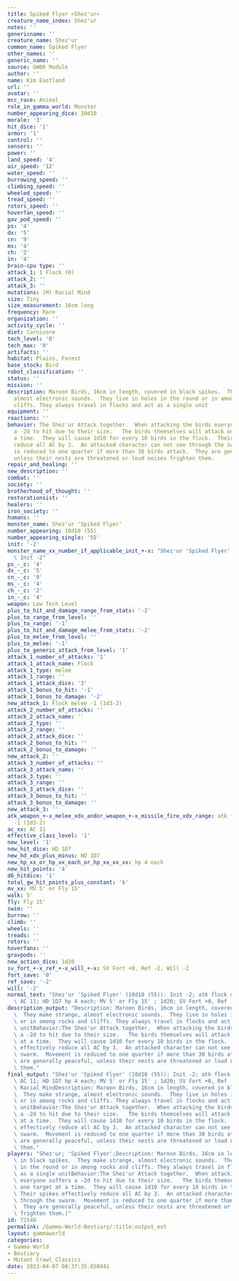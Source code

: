 ```yaml
---
title: Spiked Flyer «Shez'ur»
creature_name_index: Shez'ur
notes: ''
genericname: ''
creature_name: Shez'ur
common_name: Spiked Flyer
other_names: ''
generic_name: ''
source: GW06 Module
author: ''
name: Kim Eastland
url: ''
avatar: ''
mcc_race: Animal
role_in_gamma_world: Monster
number_appearing_dice: 10d10
morale: '3'
hit_dice: '1'
armor: '1'
control: ''
sensors: ''
power: ''
land_speed: '4'
air_speed: '12'
water_speed: ''
burrowing_speed: ''
climbing_speed: ''
wheeled_speed: ''
tread_speed: ''
rotors_speed: ''
hoverfan_speed: ''
gav_pod_speed: ''
ps: '4'
dx: '5'
cn: '9'
ms: '4'
ch: '2'
in: '4'
brain-cpu type: ''
attack_1: 1 Flock (0)
attack_2: ''
attack_3: ''
mutations: (M) Racial Mind
size: Tiny
size_measurement: 16cm long
frequency: Rare
organization: ''
activity_cycle: ''
diet: Carnivore
tech_level: '0'
tech_max: '0'
artifacts: ''
habitat: Plains, Forest
base_stock: Bird
robot_classification: ''
status: ''
mission: ''
description: Maroon Birds, 16cm in length, covered in black spikes.  They make strange,
  almost electronic sounds.  They live in holes in the round or in among rocks and
  cliffs. They always travel in flocks and act as a single unit
equipment: ''
reactions: ''
behavior: The Shez'ur Attack together.  When attacking the birds everyone suffers
  a -2d to hit due to their size.   The birds themselves will attack one target at
  a time.  They will cause 1d10 for every 10 birds in the flock.  Their spikes effectively
  reduce all AC by 3.  An attacked character can not see through the swarm.  Movement
  is reduced to one quarter if more than 30 birds attack.  They are generally peaceful,
  unless their nests are threatened or loud noises frighten them.
repair_and_healing: ''
new_description: ''
combat: ''
society: ''
brotherhood_of_thought: ''
restorationsist: ''
healers: ''
iron_society: ''
humans: ''
monster_name: Shez'ur 'Spiked Flyer'
number_appearing: 10d10 (55)
number_appearing_single: '55'
init: '-2'
monster_name_xx_number_if_applicable_init_+-x: "Shez'ur 'Spiked Flyer' (10d10 (55)):\
  \ Init -2"
ps_-_c: '4'
dx_-_c: '5'
cn_-_c: '9'
ms_-_c: '4'
ch_-_c: '2'
in_-_c: '4'
weapon: Low Tech Level
plus_to_hit_and_damage_range_from_stats: '-2'
plus_to_range_from_level: ''
plus_to_range: '-1'
plus_to_hit_and_damage_melee_from_stats: '-2'
plus_to_melee_from_level: ''
plus_to_melee: '-1'
plus_to_generic_attack_from_level: '1'
attack_1_number_of_attacks: '1'
attack_1_attack_name: Flock
attack_1_type: melee
attack_1_range: ''
attack_1_attack_dice: '3'
attack_1_bonus_to_hit: '-1'
attack_1_bonus_to_damage: '-2'
new_attack_1: Flock melee -1 (1d3-2)
attack_2_number_of_attacks: ''
attack_2_attack_name: ''
attack_2_type: ''
attack_2_range: ''
attack_2_attack_dice: ''
attack_2_bonus_to_hit: ''
attack_2_bonus_to_damage: ''
new_attack_2: ''
attack_3_number_of_attacks: ''
attack_3_attack_name: ''
attack_3_type: ''
attack_3_range: ''
attack_3_attack_dice: ''
attack_3_bonus_to_hit: ''
attack_3_bonus_to_damage: ''
new_attack_3: ''
atk_weapon_+-x_melee_xdx_andor_weapon_+-x_missile_fire_xdx_range: atk flock melee
  -1 (1d3-2)
ac_xx: AC 11
effective_class_level: '1'
new_level: '1'
new_hit_dice: HD 1D7
new_hd_xdx_plus_minus: HD 1D7
new_hp_xx_or_hp_xx_each_or_hp_xx_xx_xx: hp 4 each
new_hit_points: '4'
d6_hitdice: '1'
total_gw_hit_points_plus_constant: '6'
mv_xx: MV 5' or Fly 15'
walk: 5'
fly: Fly 15'
swim: ''
burrow: ''
climb: ''
wheels: ''
treads: ''
rotors: ''
hoverfans: ''
gravpods: ''
new_action_dice: 1d20
sv_fort_+-x_ref_+-x_will_+-x: SV Fort +0, Ref -2, Will -2
fort_save: '0'
ref_save: '-2'
will: '-2'
normal_text: "Shez'ur 'Spiked Flyer' (10d10 (55)): Init -2; atk flock melee -1 (1d3-2);\
  \ AC 11; HD 1D7 hp 4 each; MV 5' or Fly 15' ; 1d20; SV Fort +0, Ref -2, Will -2"
description_output: "Description: Maroon Birds, 16cm in length, covered in black spikes.\
  \  They make strange, almost electronic sounds.  They live in holes in the round\
  \ or in among rocks and cliffs. They always travel in flocks and act as a single\
  \ unitBehavior:The Shez'ur Attack together.  When attacking the birds everyone suffers\
  \ a -2d to hit due to their size.   The birds themselves will attack one target\
  \ at a time.  They will cause 1d10 for every 10 birds in the flock.  Their spikes\
  \ effectively reduce all AC by 3.  An attacked character can not see through the\
  \ swarm.  Movement is reduced to one quarter if more than 30 birds attack.  They\
  \ are generally peaceful, unless their nests are threatened or loud noises frighten\
  \ them."
final_output: "Shez'ur 'Spiked Flyer' (10d10 (55)): Init -2; atk flock melee -1 (1d3-2);\
  \ AC 11; HD 1D7 hp 4 each; MV 5' or Fly 15' ; 1d20; SV Fort +0, Ref -2, Will -2(M)\
  \ Racial MindDescription: Maroon Birds, 16cm in length, covered in black spikes.\
  \  They make strange, almost electronic sounds.  They live in holes in the round\
  \ or in among rocks and cliffs. They always travel in flocks and act as a single\
  \ unitBehavior:The Shez'ur Attack together.  When attacking the birds everyone suffers\
  \ a -2d to hit due to their size.   The birds themselves will attack one target\
  \ at a time.  They will cause 1d10 for every 10 birds in the flock.  Their spikes\
  \ effectively reduce all AC by 3.  An attacked character can not see through the\
  \ swarm.  Movement is reduced to one quarter if more than 30 birds attack.  They\
  \ are generally peaceful, unless their nests are threatened or loud noises frighten\
  \ them."
players: "Shez'ur; 'Spiked Flyer';Description: Maroon Birds, 16cm in length, covered\
  \ in black spikes.  They make strange, almost electronic sounds.  They live in holes\
  \ in the round or in among rocks and cliffs. They always travel in flocks and act\
  \ as a single unitBehavior:The Shez'ur Attack together.  When attacking the birds\
  \ everyone suffers a -2d to hit due to their size.   The birds themselves will attack\
  \ one target at a time.  They will cause 1d10 for every 10 birds in the flock. \
  \ Their spikes effectively reduce all AC by 3.  An attacked character can not see\
  \ through the swarm.  Movement is reduced to one quarter if more than 30 birds attack.\
  \  They are generally peaceful, unless their nests are threatened or loud noises\
  \ frighten them.|"
id: 71548
permalink: /Gamma-World-Bestiary/:title:output_ext
layout: gammaworld
categories:
- Gamma World
- Bestiary
- Mutant Crawl Classics
date: 2023-04-07 08:37:35.650441
---
```

